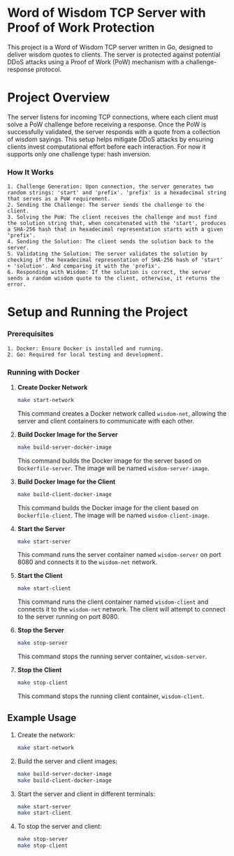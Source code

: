 # Word of Wisdom TCP Server with Proof of Work Protection

This project is a Word of Wisdom TCP server written in Go, designed to deliver wisdom quotes to clients. The server is protected against potential DDoS attacks using a Proof of Work (PoW) mechanism with a challenge-response protocol.

# Project Overview

The server listens for incoming TCP connections, where each client must solve a PoW challenge before receiving a response. Once the PoW is successfully validated, the server responds with a quote from a collection of wisdom sayings. This setup helps mitigate DDoS attacks by ensuring clients invest computational effort before each interaction.
For now it supports only one challenge type: hash inversion.

### How It Works

	1. Challenge Generation: Upon connection, the server generates two random strings: 'start' and 'prefix'. 'prefix' is a hexadecimal string that serves as a PoW requirement.
	2. Sending the Challenge: The server sends the challenge to the client.
    3. Solving the PoW: The client receives the challenge and must find the solution string that, when concatenated with the 'start', produces a SHA-256 hash that in hexadecimal representation starts with a given 'prefix'.
	4. Sending the Solution: The client sends the solution back to the server.
    5. Validating the Solution: The server validates the solution by checking if the hexadecimal representation of SHA-256 hash of 'start' + 'solution'. And comparing it with the 'prefix'.
    6. Responding with Wisdom: If the solution is correct, the server sends a random wisdom quote to the client, otherwise, it returns the error.

# Setup and Running the Project

### Prerequisites

	1. Docker: Ensure Docker is installed and running.
	2. Go: Required for local testing and development.

### Running with Docker

1. **Create Docker Network**

   ```bash
   make start-network
   ```
   This command creates a Docker network called `wisdom-net`, allowing the server and client containers to communicate with each other.

2. **Build Docker Image for the Server**

   ```bash
   make build-server-docker-image
   ```
   This command builds the Docker image for the server based on `Dockerfile-server`. The image will be named `wisdom-server-image`.

3. **Build Docker Image for the Client**

   ```bash
   make build-client-docker-image
   ```
   This command builds the Docker image for the client based on `Dockerfile-client`. The image will be named `wisdom-client-image`.

4. **Start the Server**

   ```bash
   make start-server
   ```
   This command runs the server container named `wisdom-server` on port 8080 and connects it to the `wisdom-net` network.

5. **Start the Client**

   ```bash
   make start-client
   ```
   This command runs the client container named `wisdom-client` and connects it to the `wisdom-net` network. The client will attempt to connect to the server running on port 8080.

6. **Stop the Server**

   ```bash
   make stop-server
   ```
   This command stops the running server container, `wisdom-server`.

7. **Stop the Client**

   ```bash
   make stop-client
   ```
   This command stops the running client container, `wisdom-client`.

## Example Usage

1. Create the network:

   ```bash
   make start-network
   ```

2. Build the server and client images:

   ```bash
   make build-server-docker-image
   make build-client-docker-image
   ```

3. Start the server and client in different terminals:

   ```bash
   make start-server
   make start-client
   ```

4. To stop the server and client:

   ```bash
   make stop-server
   make stop-client
   ```

